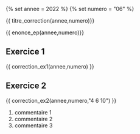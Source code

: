 {% set annee = 2022 %}
{% set numero = "06" %}


{{ titre_correction(annee,numero)}}

{{ enonce_ep(annee,numero)}}
 

## Exercice 1

{{ correction_ex1(annee,numero) }}


## Exercice 2 
{{ correction_ex2(annee,numero,"4 6 10") }}

1. commentaire 1
2. commentaire 2
3. commentaire 3

